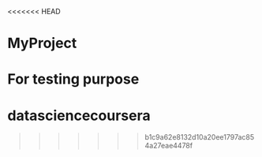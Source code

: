 <<<<<<< HEAD
# MyProject
For testing purpose
=======
# datasciencecoursera
>>>>>>> b1c9a62e8132d10a20ee1797ac854a27eae4478f
